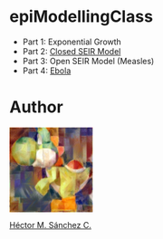 # epiModellingClass

* Part 1: Exponential Growth
* Part 2: [Closed SEIR Model](https://github.com/Chipdelmal/epiModellingClass/blob/master/Practical01/SEIR.ipynb)
* Part 3: Open SEIR Model (Measles)
* Part 4: [Ebola](https://github.com/Chipdelmal/epiModellingClass/blob/master/Practical01/ebolaSimple.ipynb)

# Author

<img src="https://raw.githubusercontent.com/Chipdelmal/epiModellingClass/master/media/yoshi.jpg?token=AAFHFVEV5FQPOQYMMMERMZK6INSRK" height="150px" align="middle"><br>

[Héctor M. Sánchez C.](https://chipdelmal.github.io/)
